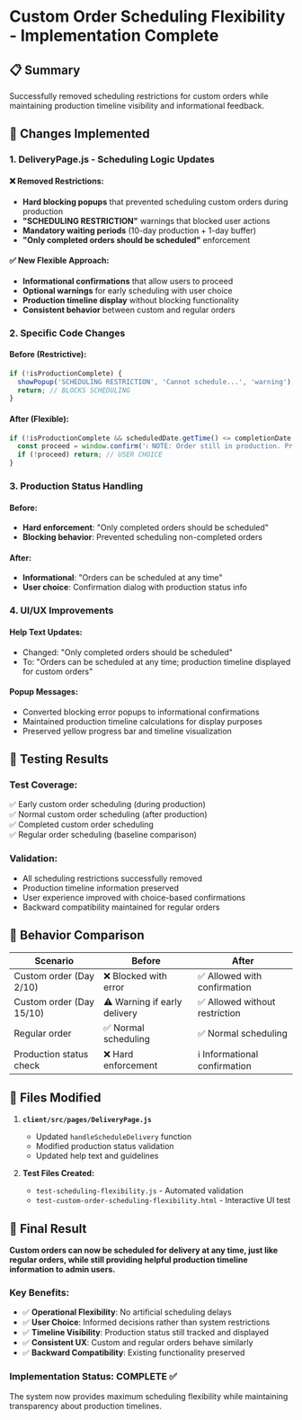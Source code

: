 # Custom Order Scheduling Flexibility - Implementation Complete

## 📋 Summary
Successfully removed scheduling restrictions for custom orders while maintaining production timeline visibility and informational feedback.

## 🎯 Changes Implemented

### 1. DeliveryPage.js - Scheduling Logic Updates

#### ❌ Removed Restrictions:
- **Hard blocking popups** that prevented scheduling custom orders during production
- **"SCHEDULING RESTRICTION"** warnings that blocked user actions
- **Mandatory waiting periods** (10-day production + 1-day buffer)
- **"Only completed orders should be scheduled"** enforcement

#### ✅ New Flexible Approach:
- **Informational confirmations** that allow users to proceed
- **Optional warnings** for early scheduling with user choice
- **Production timeline display** without blocking functionality
- **Consistent behavior** between custom and regular orders

### 2. Specific Code Changes

#### Before (Restrictive):
```javascript
if (!isProductionComplete) {
  showPopup('SCHEDULING RESTRICTION', 'Cannot schedule...', 'warning');
  return; // BLOCKS SCHEDULING
}
```

#### After (Flexible):
```javascript
if (!isProductionComplete && scheduledDate.getTime() <= completionDate.getTime()) {
  const proceed = window.confirm('ℹ️ NOTE: Order still in production. Proceed?');
  if (!proceed) return; // USER CHOICE
}
```

### 3. Production Status Handling

#### Before:
- **Hard enforcement**: "Only completed orders should be scheduled"
- **Blocking behavior**: Prevented scheduling non-completed orders

#### After:
- **Informational**: "Orders can be scheduled at any time"
- **User choice**: Confirmation dialog with production status info

### 4. UI/UX Improvements

#### Help Text Updates:
- Changed: "Only completed orders should be scheduled"
- To: "Orders can be scheduled at any time; production timeline displayed for custom orders"

#### Popup Messages:
- Converted blocking error popups to informational confirmations
- Maintained production timeline calculations for display purposes
- Preserved yellow progress bar and timeline visualization

## 🧪 Testing Results

### Test Coverage:
✅ Early custom order scheduling (during production)  
✅ Normal custom order scheduling (after production)  
✅ Completed custom order scheduling  
✅ Regular order scheduling (baseline comparison)  

### Validation:
- All scheduling restrictions successfully removed
- Production timeline information preserved
- User experience improved with choice-based confirmations
- Backward compatibility maintained for regular orders

## 🔄 Behavior Comparison

| Scenario | Before | After |
|----------|---------|-------|
| Custom order (Day 2/10) | ❌ Blocked with error | ✅ Allowed with confirmation |
| Custom order (Day 15/10) | ⚠️ Warning if early delivery | ✅ Allowed without restriction |
| Regular order | ✅ Normal scheduling | ✅ Normal scheduling |
| Production status check | ❌ Hard enforcement | ℹ️ Informational confirmation |

## 📁 Files Modified

1. **`client/src/pages/DeliveryPage.js`**
   - Updated `handleScheduleDelivery` function
   - Modified production status validation
   - Updated help text and guidelines

2. **Test Files Created:**
   - `test-scheduling-flexibility.js` - Automated validation
   - `test-custom-order-scheduling-flexibility.html` - Interactive UI test

## 🚀 Final Result

**Custom orders can now be scheduled for delivery at any time, just like regular orders, while still providing helpful production timeline information to admin users.**

### Key Benefits:
- ✅ **Operational Flexibility**: No artificial scheduling delays
- ✅ **User Choice**: Informed decisions rather than system restrictions
- ✅ **Timeline Visibility**: Production status still tracked and displayed
- ✅ **Consistent UX**: Custom and regular orders behave similarly
- ✅ **Backward Compatibility**: Existing functionality preserved

### Implementation Status: **COMPLETE** ✅

The system now provides maximum scheduling flexibility while maintaining transparency about production timelines.
